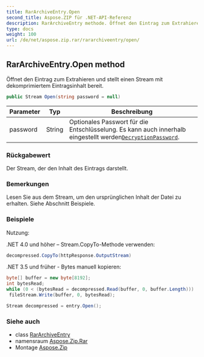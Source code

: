 ```yaml
---
title: RarArchiveEntry.Open
second_title: Aspose.ZIP für .NET-API-Referenz
description: RarArchiveEntry methode. Öffnet den Eintrag zum Extrahieren und stellt einen Stream mit dekomprimiertem Eintragsinhalt bereit.
type: docs
weight: 100
url: /de/net/aspose.zip.rar/rararchiveentry/open/
---
```

## RarArchiveEntry.Open method

Öffnet den Eintrag zum Extrahieren und stellt einen Stream mit dekomprimiertem Eintragsinhalt bereit.

```csharp
public Stream Open(string password = null)
```

| Parameter | Typ | Beschreibung |
| --- | --- | --- |
| password | String | Optionales Passwort für die Entschlüsselung. Es kann auch innerhalb eingestellt werden[`DecryptionPassword`](../../rararchiveloadoptions/decryptionpassword/). |

### Rückgabewert

Der Stream, der den Inhalt des Eintrags darstellt.

### Bemerkungen

Lesen Sie aus dem Stream, um den ursprünglichen Inhalt der Datei zu erhalten. Siehe Abschnitt Beispiele.

### Beispiele

Nutzung:

.NET 4.0 und höher – Stream.CopyTo-Methode verwenden:

```csharp
decompressed.CopyTo(httpResponse.OutputStream)
```

.NET 3.5 und früher - Bytes manuell kopieren:

```csharp
byte[] buffer = new byte[8192];
int bytesRead;
while (0 < (bytesRead = decompressed.Read(buffer, 0, buffer.Length)))
 fileStream.Write(buffer, 0, bytesRead);
```

```csharp
Stream decompressed = entry.Open();
```

### Siehe auch

* class [RarArchiveEntry](../)
* namensraum [Aspose.Zip.Rar](../../rararchiveentry/)
* Montage [Aspose.Zip](../../../)


